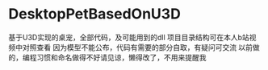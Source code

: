 # DesktopPetBasedOnU3D
基于U3D实现的桌宠，全部代码，及可能用到的dll
项目目录结构可在本人b站视频中对照查看
因为模型不能公布，代码有需要的部分自取，有疑问可交流
以前做的，编程习惯和命名做得不好请见谅，懒得改了，不用来提醒我
